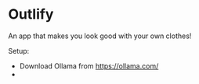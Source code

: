 # Outlify
An app that makes you look good with your own clothes!

Setup:

- Download Ollama from https://ollama.com/
- 

